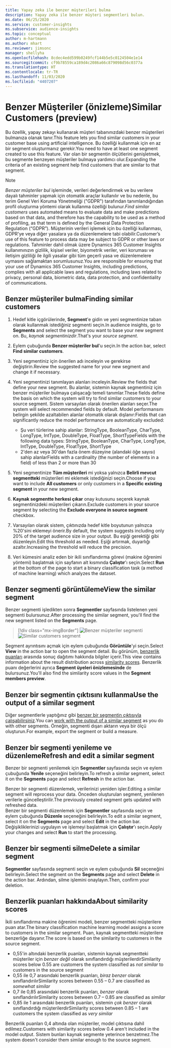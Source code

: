 ```yaml
---
title: Yapay zeka ile benzer müşterileri bulma
description: Yapay zeka ile benzer müşteri segmentleri bulun.
ms.date: 06/25/2020
ms.service: customer-insights
ms.subservice: audience-insights
ms.topic: conceptual
author: m-hartmann
ms.author: mhart
ms.reviewer: jimsonc
manager: shellyha
ms.openlocfilehash: 8cdec4edd599b0249fcf144b5e5c0124504e1e14
ms.sourcegitcommit: cf9b78559ca189d4c2086a66c879098d56c0377a
ms.translationtype: HT
ms.contentlocale: tr-TR
ms.lasthandoff: 11/03/2020
ms.locfileid: "4407207"
---
```

# <a name="similar-customers-preview"></a><span data-ttu-id="d24cb-103">Benzer Müşteriler (önizleme)</span><span class="sxs-lookup"><span data-stu-id="d24cb-103">Similar Customers (preview)</span></span>

<span data-ttu-id="d24cb-104">Bu özellik, yapay zekayı kullanarak müşteri tabanınızdaki benzer müşterileri bulmanıza olanak tanır.</span><span class="sxs-lookup"><span data-stu-id="d24cb-104">This feature lets you find similar customers in your customer base using artificial intelligence.</span></span> <span data-ttu-id="d24cb-105">Bu özelliği kullanmak için en az bir segment oluşturmanız gerekir.</span><span class="sxs-lookup"><span data-stu-id="d24cb-105">You need to have at least one segment created to use this feature.</span></span> <span data-ttu-id="d24cb-106">Var olan bir segmentin ölçütlerini genişletmek, bu segmente benzeyen müşteriler bulmaya yardımcı olur.</span><span class="sxs-lookup"><span data-stu-id="d24cb-106">Expanding the criteria of an existing segment help find customers that are similar to that segment.</span></span>

> [!NOTE]
> <span data-ttu-id="d24cb-107">*Benzer müşteriler bul* işleminde, verileri değerlendirmek ve bu verilere dayalı tahminler yapmak için otomatik araçlar kullanılır ve bu nedenle, bu terim Genel Veri Koruma Yönetmeliği ("GDPR") tarafından tanımlandığından profil oluşturma yöntemi olarak kullanma özelliği bulunur.</span><span class="sxs-lookup"><span data-stu-id="d24cb-107">*Find similar customers* uses automated means to evaluate data and make predictions based on that data, and therefore has the capability to be used as a method of profiling, as that term is defined by the General Data Protection Regulation (“GDPR”).</span></span> <span data-ttu-id="d24cb-108">Müşterinin verileri işlemek için bu özelliği kullanması, GDPR'ye veya diğer yasalara ya da düzenlemelere tabi olabilir.</span><span class="sxs-lookup"><span data-stu-id="d24cb-108">Customer’s use of this feature to process data may be subject to GDPR or other laws or regulations.</span></span> <span data-ttu-id="d24cb-109">Tahminler dahil olmak üzere Dynamics 365 Customer Insights kullanımınızın gizlilik, kişisel veriler, biyometrik veriler, veri koruması ve iletişim gizliliği ile ilgili yasalar gibi tüm geçerli yasa ve düzenlemelere uymasını sağlamaktan sorumlusunuz.</span><span class="sxs-lookup"><span data-stu-id="d24cb-109">You are responsible for ensuring that your use of Dynamics 365 Customer Insights, including predictions, complies with all applicable laws and regulations, including laws related to privacy, personal data, biometric data, data protection, and confidentiality of communications.</span></span>

## <a name="finding-similar-customers"></a><span data-ttu-id="d24cb-110">Benzer müşteriler bulma</span><span class="sxs-lookup"><span data-stu-id="d24cb-110">Finding similar customers</span></span>

1. <span data-ttu-id="d24cb-111">Hedef kitle içgörülerinde, **Segment**'e gidin ve yeni segmentinize taban olarak kullanmak istediğiniz segmenti seçin.</span><span class="sxs-lookup"><span data-stu-id="d24cb-111">In audience insights, go to **Segments** and select the segment you want to base your new segment on.</span></span> <span data-ttu-id="d24cb-112">Bu, *kaynak segmentinizdir*.</span><span class="sxs-lookup"><span data-stu-id="d24cb-112">That's your *source segment*.</span></span>

1. <span data-ttu-id="d24cb-113">Eylem çubuğunda **Benzer müşteriler bul**'u seçin.</span><span class="sxs-lookup"><span data-stu-id="d24cb-113">In the action bar, select **Find similar customers**.</span></span>

1. <span data-ttu-id="d24cb-114">Yeni segmentiniz için önerilen adı inceleyin ve gerekirse değiştirin.</span><span class="sxs-lookup"><span data-stu-id="d24cb-114">Review the suggested name for your new segment and change it if necessary.</span></span>

1. <span data-ttu-id="d24cb-115">Yeni segmentinizi tanımlayan alanları inceleyin.</span><span class="sxs-lookup"><span data-stu-id="d24cb-115">Review the fields that define your new segment.</span></span> <span data-ttu-id="d24cb-116">Bu alanlar, sistemin kaynak segmentiniz için benzer müşteriler bulmaya çalışacağı temeli tanımlar.</span><span class="sxs-lookup"><span data-stu-id="d24cb-116">These fields define the basis on which the system will try to find similar customers to your source segment.</span></span> <span data-ttu-id="d24cb-117">Sistem varsayılan olarak önerilen alanları seçer.</span><span class="sxs-lookup"><span data-stu-id="d24cb-117">The system will select recommended fields by default.</span></span>
  <span data-ttu-id="d24cb-118">Model performansını belirgin şekilde azaltabilen alanlar otomatik olarak dışlanır:</span><span class="sxs-lookup"><span data-stu-id="d24cb-118">Fields that can significantly reduce the model performance are automatically excluded:</span></span>
  
   - <span data-ttu-id="d24cb-119">Şu veri türlerine sahip alanlar: StringType, BooleanType, CharType, LongType, IntType, DoubleType, FloatType, ShortType</span><span class="sxs-lookup"><span data-stu-id="d24cb-119">Fields with the following data types: StringType, BooleanType, CharType, LongType, IntType, DoubleType, FloatType, ShortType</span></span>
   - <span data-ttu-id="d24cb-120">2'den az veya 30'dan fazla önem düzeyine (alandaki öğe sayısı) sahip alanlar</span><span class="sxs-lookup"><span data-stu-id="d24cb-120">Fields with a cardinality (the number of elements in a field) of less than 2 or more than 30</span></span>

1. <span data-ttu-id="d24cb-121">Yeni segmentinize **Tüm müşterileri** mi yoksa yalnızca **Belirli mevcut segmentteki** müşterileri mi eklemek istediğinizi seçin.</span><span class="sxs-lookup"><span data-stu-id="d24cb-121">Choose if you want to include **All customers** or only customers in a **Specific existing segment** in your new segment.</span></span>

1. <span data-ttu-id="d24cb-122">**Kaynak segmentte herkesi çıkar** onay kutusunu seçerek kaynak segmentinizdeki müşterileri çıkarın.</span><span class="sxs-lookup"><span data-stu-id="d24cb-122">Exclude customers in your source segment by selecting the **Exclude everyone in source segment** checkbox.</span></span>

1. <span data-ttu-id="d24cb-123">Varsayılan olarak sistem, çıktınızda hedef kitle boyutunun yalnızca %20'sini eklemeyi önerir.</span><span class="sxs-lookup"><span data-stu-id="d24cb-123">By default, the system suggests including only 20% of the target audience size in your output.</span></span> <span data-ttu-id="d24cb-124">Bu eşiği gerektiği gibi düzenleyin.</span><span class="sxs-lookup"><span data-stu-id="d24cb-124">Edit this threshold as needed.</span></span> <span data-ttu-id="d24cb-125">Eşiği artırmak, duyarlığı azaltır.</span><span class="sxs-lookup"><span data-stu-id="d24cb-125">Increasing the threshold will reduce the precision.</span></span>

1. <span data-ttu-id="d24cb-126">Veri kümesini analiz eden bir ikili sınıflandırma görevi (makine öğrenimi yöntemi) başlatmak için sayfanın alt kısmında **Çalıştır**'ı seçin.</span><span class="sxs-lookup"><span data-stu-id="d24cb-126">Select **Run** at the bottom of the page to start a binary classification task (a method of machine learning) which analyzes the dataset.</span></span>

## <a name="view-the-similar-segment"></a><span data-ttu-id="d24cb-127">Benzer segmenti görüntüleme</span><span class="sxs-lookup"><span data-stu-id="d24cb-127">View the similar segment</span></span>

<span data-ttu-id="d24cb-128">Benzer segmenti işledikten sonra **Segmentler** sayfasında listelenen yeni segmenti bulursunuz.</span><span class="sxs-lookup"><span data-stu-id="d24cb-128">After processing the similar segment, you'll find the new segment listed on the **Segments** page.</span></span>

> [!div class="mx-imgBorder"]
> <span data-ttu-id="d24cb-129">![Benzer müşteriler segmenti](media/expanded-segment.png "Benzer müşteriler segmenti")</span><span class="sxs-lookup"><span data-stu-id="d24cb-129">![Similar customers segment](media/expanded-segment.png "Similar customers segment")</span></span>

<span data-ttu-id="d24cb-130">Segment ayrıntısını açmak için eylem çubuğunda **Görüntüle**'yi seçin.</span><span class="sxs-lookup"><span data-stu-id="d24cb-130">Select **View** in the action bar to open the segment detail.</span></span> <span data-ttu-id="d24cb-131">Bu görünüm, [benzerlik puanları](#about-similarity-scores) arasında sonuç dağıtımı hakkında bilgiler içerir.</span><span class="sxs-lookup"><span data-stu-id="d24cb-131">This view contains information about the result distribution across [similarity scores](#about-similarity-scores).</span></span> <span data-ttu-id="d24cb-132">Benzerlik puanı değerlerini ayrıca **Segment üyeleri önizlemesinde** de bulursunuz.</span><span class="sxs-lookup"><span data-stu-id="d24cb-132">You'll also find the similarity score values in the **Segment members preview**.</span></span>

## <a name="use-the-output-of-a-similar-segment"></a><span data-ttu-id="d24cb-133">Benzer bir segmentin çıktısını kullanma</span><span class="sxs-lookup"><span data-stu-id="d24cb-133">Use the output of a similar segment</span></span>

<span data-ttu-id="d24cb-134">Diğer segmentlerle yaptığınız gibi [benzer bir segmentin çıktısıyla çalışabilirsiniz](segments.md).</span><span class="sxs-lookup"><span data-stu-id="d24cb-134">You can [work with the output of a similar segment](segments.md) as you do with other segments.</span></span> <span data-ttu-id="d24cb-135">Örneğin, segmenti dışarı aktarın veya bir ölçü oluşturun.</span><span class="sxs-lookup"><span data-stu-id="d24cb-135">For example, export the segment or build a measure.</span></span>

## <a name="refresh-and-edit-a-similar-segment"></a><span data-ttu-id="d24cb-136">Benzer bir segmenti yenileme ve düzenleme</span><span class="sxs-lookup"><span data-stu-id="d24cb-136">Refresh and edit a similar segment</span></span>

<span data-ttu-id="d24cb-137">Benzer bir segmenti yenilemek için **Segmentler** sayfasında seçin ve eylem çubuğunda **Yenile** seçeneğini belirleyin.</span><span class="sxs-lookup"><span data-stu-id="d24cb-137">To refresh a similar segment, select it on the **Segments** page and select **Refresh** in the action bar.</span></span>

<span data-ttu-id="d24cb-138">Benzer bir segmenti düzenlemek, verilerinizi yeniden işler.</span><span class="sxs-lookup"><span data-stu-id="d24cb-138">Editing a similar segment will reprocess your data.</span></span> <span data-ttu-id="d24cb-139">Önceden oluşturulan segment, yenilenen verilerle güncelleştirilir.</span><span class="sxs-lookup"><span data-stu-id="d24cb-139">The previously created segment gets updated with refreshed data.</span></span>    
<span data-ttu-id="d24cb-140">Benzer bir segmenti düzenlemek için **Segmentler** sayfasında seçin ve eylem çubuğunda **Düzenle** seçeneğini belirleyin.</span><span class="sxs-lookup"><span data-stu-id="d24cb-140">To edit a similar segment, select it on the **Segments** page and select **Edit** in the action bar.</span></span> <span data-ttu-id="d24cb-141">Değişikliklerinizi uygulayın ve işlemeyi başlatmak için **Çalıştır**'ı seçin.</span><span class="sxs-lookup"><span data-stu-id="d24cb-141">Apply your changes and select **Run** to start the processing.</span></span>

## <a name="delete-a-similar-segment"></a><span data-ttu-id="d24cb-142">Benzer bir segmenti silme</span><span class="sxs-lookup"><span data-stu-id="d24cb-142">Delete a similar segment</span></span>

<span data-ttu-id="d24cb-143">**Segmentler** sayfasında segmenti seçin ve eylem çubuğunda **Sil** seçeneğini belirleyin.</span><span class="sxs-lookup"><span data-stu-id="d24cb-143">Select the segment on the **Segments** page and select **Delete** in the action bar.</span></span> <span data-ttu-id="d24cb-144">Ardından, silme işlemini onaylayın.</span><span class="sxs-lookup"><span data-stu-id="d24cb-144">Then, confirm your deletion.</span></span>

## <a name="about-similarity-scores"></a><span data-ttu-id="d24cb-145">Benzerlik puanları hakkında</span><span class="sxs-lookup"><span data-stu-id="d24cb-145">About similarity scores</span></span>

<span data-ttu-id="d24cb-146">İkili sınıflandırma makine öğrenimi modeli, benzer segmentteki müşterilere puan atar.</span><span class="sxs-lookup"><span data-stu-id="d24cb-146">The binary classification machine learning model assigns a score to customers in the similar segment.</span></span> <span data-ttu-id="d24cb-147">Puan, kaynak segmentteki müşterilere benzerliğe dayanır.</span><span class="sxs-lookup"><span data-stu-id="d24cb-147">The score is based on the similarity to customers in the source segment.</span></span>

- <span data-ttu-id="d24cb-148">0,55'in altındaki benzerlik puanları, sistemin kaynak segmentteki müşteriler için *benzer değil* olarak sınıflandırdığı müşterilerdir</span><span class="sxs-lookup"><span data-stu-id="d24cb-148">Similarity scores below 0.55 are customers the system classified as *not similar* to customers in the source segment</span></span>
- <span data-ttu-id="d24cb-149">0,55 ile 0,7 arasındaki benzerlik puanları, *biraz benzer* olarak sınıflandırılır</span><span class="sxs-lookup"><span data-stu-id="d24cb-149">Similarity scores between 0.55 – 0.7 are classified as *somewhat similar*</span></span>
- <span data-ttu-id="d24cb-150">0,7 ile 0,85 arasındaki benzerlik puanları, *benzer* olarak sınıflandırılır</span><span class="sxs-lookup"><span data-stu-id="d24cb-150">Similarity scores between 0.7 – 0.85 are classified as *similar*</span></span>
- <span data-ttu-id="d24cb-151">0,85 ile 1 arasındaki benzerlik puanları, sistemin *çok benzer* olarak sınıflandırdığı müşterilerdir</span><span class="sxs-lookup"><span data-stu-id="d24cb-151">Similarity scores between 0.85 – 1 are customers the system classified as *very similar*</span></span>

<span data-ttu-id="d24cb-152">Benzerlik puanları 0,4 altında olan müşteriler, model çıktısına dahil edilmez.</span><span class="sxs-lookup"><span data-stu-id="d24cb-152">Customers with similarity scores below 0.4 aren't included in the model output.</span></span> <span data-ttu-id="d24cb-153">Sistem bunları kaynak segmente yeterince benzetmez.</span><span class="sxs-lookup"><span data-stu-id="d24cb-153">The system doesn't consider them similar enough to the source segment.</span></span>
